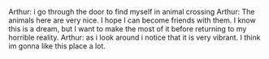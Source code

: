
Arthur: i go through the door to find myself in animal crossing
Arthur: The animals here are very nice. I hope I can become friends with them. I know this is a dream, but I want to make the most of it before returning to my horrible reality.
Arthur: as i look around i notice that it is very vibrant. I think im gonna like this place a lot.
